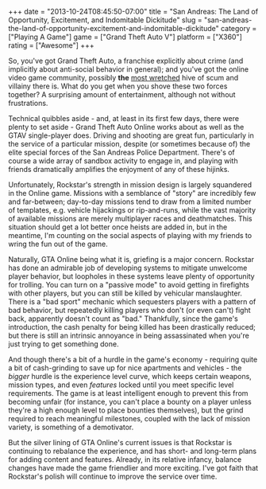 +++
date = "2013-10-24T08:45:50-07:00"
title = "San Andreas: The Land of Opportunity, Excitement, and Indomitable Dickitude"
slug = "san-andreas-the-land-of-opportunity-excitement-and-indomitable-dickitude"
category = ["Playing A Game"]
game = ["Grand Theft Auto V"]
platform = ["X360"]
rating = ["Awesome"]
+++

So, you've got Grand Theft Auto, a franchise explicitly about crime (and implicitly about anti-social behavior in general); and you've got the online video game community, possibly <b>the</b> <a href="http://www.penny-arcade.com/comic/2004/03/19">most wretched</a> hive of scum and villainy there is.  What do you get when you shove these two forces together?  A surprising amount of entertainment, although not without frustrations.

Technical quibbles aside - and, at least in its first few days, there were plenty to set aside - Grand Theft Auto Online works about as well as the GTAV single-player does.  Driving and shooting are great fun, particularly in the service of a particular mission, despite (or sometimes because of) the elite special forces of the San Andreas Police Department.  There's of course a wide array of sandbox activity to engage in, and playing with friends dramatically amplifies the enjoyment of any of these hijinks.

Unfortunately, Rockstar's strength in mission design is largely squandered in the Online game.  Missions with a semblance of "story" are incredibly few and far-between; day-to-day missions tend to draw from a limited number of templates, e.g. vehicle hijackings or rip-and-runs, while the vast majority of available missions are merely multiplayer races and deathmatches.  This situation should get a lot better once heists are added in, but in the meantime, I'm counting on the social aspects of playing with my friends to wring the fun out of the game.

Naturally, GTA Online being what it is, griefing is a major concern.  Rockstar has done an admirable job of developing systems to mitigate unwelcome player behavior, but loopholes in these systems leave plenty of opportunity for trolling.  You can turn on a "passive mode" to avoid getting in firefights with other players, but you can still be killed by vehicular manslaughter.  There is a "bad sport" mechanic which sequesters players with a pattern of bad behavior, but repeatedly killing players who don't (or even can't) fight back, apparently doesn't count as "bad."  Thankfully, since the game's introduction, the cash penalty for being killed has been drastically reduced; but there is still an intrinsic annoyance in being assassinated when you're just trying to get something done.

And though there's a bit of a hurdle in the game's economy - requiring quite a bit of cash-grinding to save up for nice apartments and vehicles - the <i>bigger</i> hurdle is the experience level curve, which keeps certain weapons, mission types, and even <i>features</i> locked until you meet specific level requirements.  The game is at least intelligent enough to prevent this from becoming unfair (for instance, you can't place a bounty on a player unless they're a high enough level to place bounties themselves), but the grind required to reach meaningful milestones, coupled with the lack of mission variety, is something of a demotivator.

But the silver lining of GTA Online's current issues is that Rockstar is continuing to rebalance the experience, and has short- and long-term plans for adding content and features.  Already, in its relative infancy, balance changes have made the game friendlier and more exciting.  I've got faith that Rockstar's polish will continue to improve the service over time.
